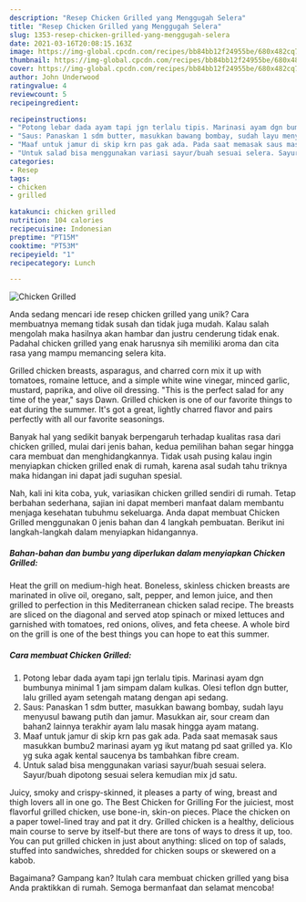 ```yaml
---
description: "Resep Chicken Grilled yang Menggugah Selera"
title: "Resep Chicken Grilled yang Menggugah Selera"
slug: 1353-resep-chicken-grilled-yang-menggugah-selera
date: 2021-03-16T20:08:15.163Z
image: https://img-global.cpcdn.com/recipes/bb84bb12f24955be/680x482cq70/chicken-grilled-foto-resep-utama.jpg
thumbnail: https://img-global.cpcdn.com/recipes/bb84bb12f24955be/680x482cq70/chicken-grilled-foto-resep-utama.jpg
cover: https://img-global.cpcdn.com/recipes/bb84bb12f24955be/680x482cq70/chicken-grilled-foto-resep-utama.jpg
author: John Underwood
ratingvalue: 4
reviewcount: 5
recipeingredient:

recipeinstructions:
- "Potong lebar dada ayam tapi jgn terlalu tipis. Marinasi ayam dgn bumbunya minimal 1 jam simpam dalam kulkas. Olesi teflon dgn butter, lalu grilled ayam setengah matang dengan api sedang."
- "Saus: Panaskan 1 sdm butter, masukkan bawang bombay, sudah layu menyusul bawang putih dan jamur. Masukkan air, sour cream dan bahan2 lainnya terakhir ayam lalu masak hingga ayam matang."
- "Maaf untuk jamur di skip krn pas gak ada. Pada saat memasak saus masukkan bumbu2 marinasi ayam yg ikut matang pd saat grilled ya. Klo yg suka agak kental saucenya bs tambahkan fibre cream."
- "Untuk salad bisa menggunakan variasi sayur/buah sesuai selera. Sayur/buah dipotong sesuai selera kemudian mix jd satu."
categories:
- Resep
tags:
- chicken
- grilled

katakunci: chicken grilled 
nutrition: 104 calories
recipecuisine: Indonesian
preptime: "PT15M"
cooktime: "PT53M"
recipeyield: "1"
recipecategory: Lunch

---
```



![Chicken Grilled](https://img-global.cpcdn.com/recipes/bb84bb12f24955be/680x482cq70/chicken-grilled-foto-resep-utama.jpg)

Anda sedang mencari ide resep chicken grilled yang unik? Cara membuatnya memang tidak susah dan tidak juga mudah. Kalau salah mengolah maka hasilnya akan hambar dan justru cenderung tidak enak. Padahal chicken grilled yang enak harusnya sih memiliki aroma dan cita rasa yang mampu memancing selera kita.

Grilled chicken breasts, asparagus, and charred corn mix it up with tomatoes, romaine lettuce, and a simple white wine vinegar, minced garlic, mustard, paprika, and olive oil dressing. &#34;This is the perfect salad for any time of the year,&#34; says Dawn. Grilled chicken is one of our favorite things to eat during the summer. It&#39;s got a great, lightly charred flavor and pairs perfectly with all our favorite seasonings.

Banyak hal yang sedikit banyak berpengaruh terhadap kualitas rasa dari chicken grilled, mulai dari jenis bahan, kedua pemilihan bahan segar hingga cara membuat dan menghidangkannya. Tidak usah pusing kalau ingin menyiapkan chicken grilled enak di rumah, karena asal sudah tahu triknya maka hidangan ini dapat jadi suguhan spesial.


Nah, kali ini kita coba, yuk, variasikan chicken grilled sendiri di rumah. Tetap berbahan sederhana, sajian ini dapat memberi manfaat dalam membantu menjaga kesehatan tubuhmu sekeluarga. Anda dapat membuat Chicken Grilled menggunakan 0 jenis bahan dan 4 langkah pembuatan. Berikut ini langkah-langkah dalam menyiapkan hidangannya.

<!--inarticleads1-->

##### Bahan-bahan dan bumbu yang diperlukan dalam menyiapkan Chicken Grilled:



Heat the grill on medium-high heat. Boneless, skinless chicken breasts are marinated in olive oil, oregano, salt, pepper, and lemon juice, and then grilled to perfection in this Mediterranean chicken salad recipe. The breasts are sliced on the diagonal and served atop spinach or mixed lettuces and garnished with tomatoes, red onions, olives, and feta cheese. A whole bird on the grill is one of the best things you can hope to eat this summer. 

<!--inarticleads2-->

##### Cara membuat Chicken Grilled:

1. Potong lebar dada ayam tapi jgn terlalu tipis. Marinasi ayam dgn bumbunya minimal 1 jam simpam dalam kulkas. Olesi teflon dgn butter, lalu grilled ayam setengah matang dengan api sedang.
1. Saus: Panaskan 1 sdm butter, masukkan bawang bombay, sudah layu menyusul bawang putih dan jamur. Masukkan air, sour cream dan bahan2 lainnya terakhir ayam lalu masak hingga ayam matang.
1. Maaf untuk jamur di skip krn pas gak ada. Pada saat memasak saus masukkan bumbu2 marinasi ayam yg ikut matang pd saat grilled ya. Klo yg suka agak kental saucenya bs tambahkan fibre cream.
1. Untuk salad bisa menggunakan variasi sayur/buah sesuai selera. Sayur/buah dipotong sesuai selera kemudian mix jd satu.


Juicy, smoky and crispy-skinned, it pleases a party of wing, breast and thigh lovers all in one go. The Best Chicken for Grilling For the juiciest, most flavorful grilled chicken, use bone-in, skin-on pieces. Place the chicken on a paper towel-lined tray and pat it dry. Grilled chicken is a healthy, delicious main course to serve by itself-but there are tons of ways to dress it up, too. You can put grilled chicken in just about anything: sliced on top of salads, stuffed into sandwiches, shredded for chicken soups or skewered on a kabob. 

Bagaimana? Gampang kan? Itulah cara membuat chicken grilled yang bisa Anda praktikkan di rumah. Semoga bermanfaat dan selamat mencoba!
